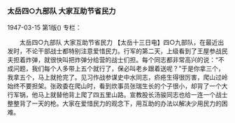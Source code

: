 ### 太岳四○九部队  大家互助节省民力

1947-03-15
第1版()
专栏：

　　太岳四○九部队
    大家互助节省民力
    【太岳十三日电】四○九部队，在最近出发时，不论干部战士都特别注意爱惜民力。行军的第二天，上级看到了王屋参战民夫担着炸弹，就很快叫把炸弹分给营的战士们担。每个同志都非常高兴的说：“不成问题，我们每个人多带上五个就行了，保必叫老乡跟着送呢？”于是你拿三个，我拿五个，马上就抢完了。见习作战参谋史中水同志，疥疮生得很厉害，爬山过岭始终不要担架。张政委在爬山时，看到炊事员张瑞生长的个子很小，却背了一个大行军锅，他马上就替他背上爬了四五里山路。宣教股长汤骏同志也给一连一个战士整整背了一天的枪。大家在爱惜民力的观念下，用互助的办法以解决少用民力的困难。
